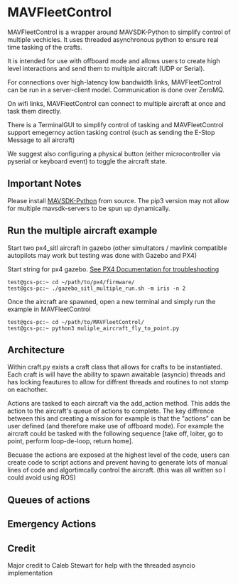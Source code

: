 # MAVFleetControl
MAVFleetControl is a wrapper around MAVSDK-Python to simplify control of multiple vechicles.
It uses threaded asynchronous python to ensure real time tasking of the crafts.

It is intended for use with offboard mode and allows users to create high level interactions and send them to multiple aircraft (UDP or Serial).

For connections over high-latency low bandwidth links, MAVFleetControl can be run in a server-client model. Communication is done over ZeroMQ.

On wifi links, MAVFleetControl can connect to multiple aircraft at once and task them directly.

There is a TerminalGUI to simplify control of tasking and MAVFleetControl support emegerncy action tasking control (such as sending the E-Stop Message to all aircraft)

We suggest also configuring a physical button (either microcontroller via pyserial or keyboard event) to toggle the aircraft state.

## Important Notes

Please install [MAVSDK-Python](https://github.com/mavlink/MAVSDK-Python) from source. The pip3 version may not allow for multiple mavsdk-servers to be spun up dynamically. 


## Run the multiple aircraft example


Start two px4_sitl aircraft in gazebo (other simultators / mavlink compatible autopilots may work but testing was done with Gazebo and PX4)

Start string for px4 gazebo. [See PX4 Documentation for troubleshooting](https://dev.px4.io/master/en/simulation/multi_vehicle_simulation_gazebo.html)

```
test@gcs-pc:~ cd ~/path/to/px4/firmware/
test@gcs-pc:~ ./gazebo_sitl_multiple_run.sh -m iris -n 2
```

Once the aircraft are spawned, open a new terminal and simply run the example in MAVFleetControl

```
test@gcs-pc:~ cd ~/path/to/MAVFleetControl/
test@gcs-pc:~ python3 muliple_aircraft_fly_to_point.py
```
## Architecture

Within craft.py exists a craft class that allows for crafts to be instantiated.
Each craft is will have the ability to spawn awaitable (asyncio) threads and has locking feautures to allow for diffrent threads and routines to not stomp on eachother. 

Actions are tasked to each aircraft via the add_action method. This adds the action to the aircraft's queue of actions to complete. The key diffrence between this and creating a mission for example is that the "actions" can be user defined (and therefore make use of offboard mode). For example the aircraft could be tasked with the following sequence [take off, loiter, go to point, perform loop-de-loop, return home].

Becuase the actions are exposed at the highest level of the code, users can create code to script actions and prevent having to generate lots of manual lines of code and algortimcally control the aircraft. (this was all written so I could avoid using ROS)

## Queues of actions

## Emergency Actions


## Credit
Major credit to Caleb Stewart for help with the threaded asyncio implementation 
